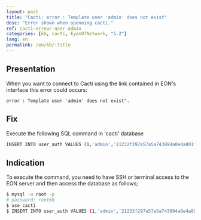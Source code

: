 ```yaml
---
layout: post
title: "Cacti: error : Template user 'admin' does not exist"
desc: "Error shown when openning cacti."
ref: cacti-erreur-user-admin
categories: [kb, cacti, EyesOfNetwork, "5.2"]
lang: en
permalink: /en/kb/:title
---
```


## Presentation
When you want to connect to Cacti using the link contained in EON's interface this error could occurs:

```error : Template user 'admin' does not exist". ```

## Fix
Execute the following SQL command in 'cacti' database
``` bash
INSERT INTO user_auth VALUES (1,'admin','21232f297a57a5a743894a0e4a801fc3',0,'Administrator','on','on','on','on','on',1,1,1,1,1,'on');
```


## Indication
To execute the command, you need to have SSH or terminal access to the EON server and then access the database as follows;

``` bash
$ mysql -u root -p
# password: root66
$ use cacti
$ INSERT INTO user_auth VALUES (1,'admin','21232f297a57a5a743894a0e4a801fc3',0,'Administrator','on','on','on','on','on',1,1,1,1,1,'on');
```

